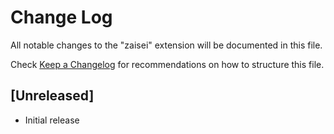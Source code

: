 # Change Log

All notable changes to the "zaisei" extension will be documented in this file.

Check [Keep a Changelog](http://keepachangelog.com/) for recommendations on how to structure this file.

## [Unreleased]

- Initial release
